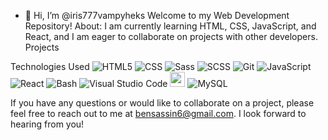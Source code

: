 - 👋 Hi, I’m @iris777vampyheks
Welcome to my Web Development Repository!
About:
 I am currently learning HTML, CSS, JavaScript, and React, and I am eager to collaborate on projects with other developers.
Projects

Technologies Used
<img src="https://img.icons8.com/color/48/000000/html-5.png" alt="HTML5">
<img src="https://img.icons8.com/color/48/000000/css3.png" alt="CSS">
<img src="https://img.icons8.com/color/48/000000/sass.png" alt="Sass">
<img src="https://img.icons8.com/color/48/000000/sass.png" alt="SCSS">
<img src="https://img.icons8.com/color/48/000000/git.png" alt="Git">
<img src="https://img.icons8.com/color/48/000000/javascript.png" alt="JavaScript">
<img src="https://img.icons8.com/color/48/000000/react-native.png" alt="React">
<img src="https://img.icons8.com/plasticine/48/000000/console.png" alt="Bash">
<img src="https://img.icons8.com/fluent/48/000000/visual-studio-code-2019.png" alt="Visual Studio Code">
<img width="24" height="24" src="https://img.icons8.com/external-tal-revivo-shadow-tal-revivo/24/external-laravel-is-a-free-open-source-php-web-framework-logo-shadow-tal-revivo.png" alt="external-laravel-is-a-free-open-source-php-web-framework-logo-shadow-tal-revivo"/>
<img src="https://img.icons8.com/color/48/000000/mysql.png" alt="MySQL">

If you have any questions or would like to collaborate on a project, please feel free to reach out to me at bensassin6@gmail.com. I look forward to hearing from you!
